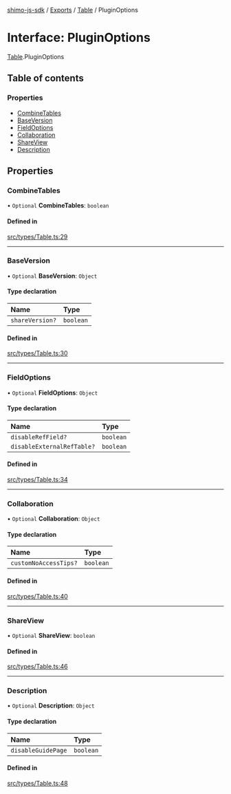 [shimo-js-sdk](/README.md) / [Exports](/modules.md) / [Table](/modules/Table.md) / PluginOptions

# Interface: PluginOptions

[Table](/modules/Table.md).PluginOptions

## Table of contents

### Properties

- [CombineTables](/interfaces/Table.PluginOptions.md#combinetables)
- [BaseVersion](/interfaces/Table.PluginOptions.md#baseversion)
- [FieldOptions](/interfaces/Table.PluginOptions.md#fieldoptions)
- [Collaboration](/interfaces/Table.PluginOptions.md#collaboration)
- [ShareView](/interfaces/Table.PluginOptions.md#shareview)
- [Description](/interfaces/Table.PluginOptions.md#description)

## Properties

### CombineTables

• `Optional` **CombineTables**: `boolean`

#### Defined in

[src/types/Table.ts:29](https://github.com/byte9527/shimo-js-sdk/blob/8fa8b89/src/types/Table.ts#L29)

___

### BaseVersion

• `Optional` **BaseVersion**: `Object`

#### Type declaration

| Name | Type |
| :------ | :------ |
| `shareVersion?` | `boolean` |

#### Defined in

[src/types/Table.ts:30](https://github.com/byte9527/shimo-js-sdk/blob/8fa8b89/src/types/Table.ts#L30)

___

### FieldOptions

• `Optional` **FieldOptions**: `Object`

#### Type declaration

| Name | Type |
| :------ | :------ |
| `disableRefField?` | `boolean` |
| `disableExternalRefTable?` | `boolean` |

#### Defined in

[src/types/Table.ts:34](https://github.com/byte9527/shimo-js-sdk/blob/8fa8b89/src/types/Table.ts#L34)

___

### Collaboration

• `Optional` **Collaboration**: `Object`

#### Type declaration

| Name | Type |
| :------ | :------ |
| `customNoAccessTips?` | `boolean` |

#### Defined in

[src/types/Table.ts:40](https://github.com/byte9527/shimo-js-sdk/blob/8fa8b89/src/types/Table.ts#L40)

___

### ShareView

• `Optional` **ShareView**: `boolean`

#### Defined in

[src/types/Table.ts:46](https://github.com/byte9527/shimo-js-sdk/blob/8fa8b89/src/types/Table.ts#L46)

___

### Description

• `Optional` **Description**: `Object`

#### Type declaration

| Name | Type |
| :------ | :------ |
| `disableGuidePage` | `boolean` |

#### Defined in

[src/types/Table.ts:48](https://github.com/byte9527/shimo-js-sdk/blob/8fa8b89/src/types/Table.ts#L48)
